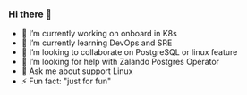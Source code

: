 ### Hi there 👋

- 🔭 I’m currently working on onboard in K8s
- 🌱 I’m currently learning DevOps and SRE
- 👯 I’m looking to collaborate on PostgreSQL or linux feature
- 🤔 I’m looking for help with Zalando Postgres Operator
- 💬 Ask me about support Linux
- ⚡ Fun fact: "just for fun"
